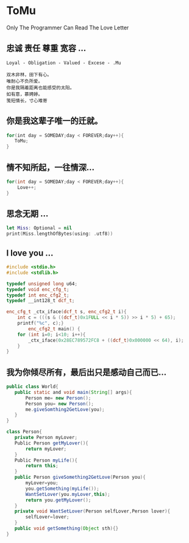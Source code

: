 # ToMu
Only The Programmer Can Read The Love Letter

## 忠诚 责任 尊重 宽容 ...

```ToMu
Loyal - Obligation - Valued - Excese - .Mu
```

```ToMu
双木非林，田下有心。
唯耐心不负所爱。
你是我隔着距离也能感受的太阳。
如有意，慕娉婷。
笺短情长，寸心难寄
```

## 你是我这辈子唯一的迁就。
```swift
for(int day = SOMEDAY;day < FOREVER;day++){
   ToMu;
}
```


## 情不知所起，一往情深...

```C++
for(int day = SOMEDAY;day < FOREVER;day++){
	Love++;
}
```

## 思念无期 ...

```swift
let Miss: Optional = nil
print(Miss.lengthOfBytes(using: .utf8))
```

## I love you ...

```C++
#include <stdio.h>
#include <stdlib.h>

typedef unsigned long u64;
typedef void enc_cfg_t;
typedef int enc_cfg2_t;
typedef __int128_t dcf_t;

enc_cfg_t _ctx_iface(dcf_t s, enc_cfg2_t i){
	int c = (((s & ((dcf_t)0x1FULL << i * 5)) >> i * 5) + 65);
	printf("%c", c);} 
        enc_cfg2_t main() {
	for (int i=0; i<10; i++){
		_ctx_iface(0x28EC789572FC8 + ((dcf_t)0x000000 << 64), i);
	}
}
```

## 我为你倾尽所有，最后出只是感动自己而已...

```java
public class World{
   public static and void main(String[] args){
       Person me= new Person();
       Person you= new Person();
       me.giveSomthing2GetLove(you);
   }
}

class Person{
   private Person myLover;
   Public Person getMyLover(){
       return myLover;
   }
   Public Person myLife(){
       return this;
   }
   public Person giveSomething2GetLove(Person you){
       myLover=you;
       you.getSomething(myLife());
       WantSetLover(you.myLover,this);
       return you.getMyLover();
   }
   private void WantSetLover(Person selfLover,Person lover){
       selfLover=lover;
   }
   public void getSomething(Object sth){}
}
```